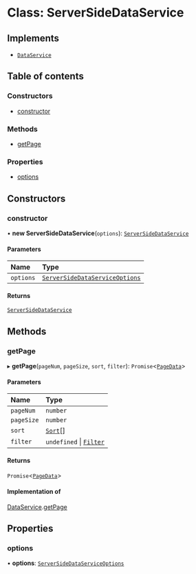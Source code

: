 # Class: ServerSideDataService

## Implements

- [`DataService`](../interfaces/DataService.md)

## Table of contents

### Constructors

- [constructor](ServerSideDataService.md#constructor)

### Methods

- [getPage](ServerSideDataService.md#getpage)

### Properties

- [options](ServerSideDataService.md#options)

## Constructors

### constructor

• **new ServerSideDataService**(`options`): [`ServerSideDataService`](ServerSideDataService.md)

#### Parameters

| Name | Type |
| :------ | :------ |
| `options` | [`ServerSideDataServiceOptions`](../interfaces/ServerSideDataServiceOptions.md) |

#### Returns

[`ServerSideDataService`](ServerSideDataService.md)

## Methods

### getPage

▸ **getPage**(`pageNum`, `pageSize`, `sort`, `filter`): `Promise`\<[`PageData`](../interfaces/PageData.md)\>

#### Parameters

| Name | Type |
| :------ | :------ |
| `pageNum` | `number` |
| `pageSize` | `number` |
| `sort` | [`Sort`](../interfaces/Sort.md)[] |
| `filter` | `undefined` \| [`Filter`](../interfaces/Filter.md) |

#### Returns

`Promise`\<[`PageData`](../interfaces/PageData.md)\>

#### Implementation of

[DataService](../interfaces/DataService.md).[getPage](../interfaces/DataService.md#getpage)

## Properties

### options

• **options**: [`ServerSideDataServiceOptions`](../interfaces/ServerSideDataServiceOptions.md)
